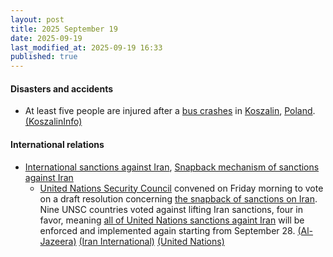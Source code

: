 ```yaml
---
layout: post
title: 2025 September 19
date: 2025-09-19
last_modified_at: 2025-09-19 16:33
published: true
---
```



#### Disasters and accidents

* At least five people are injured after a [bus crashes](https://en.wikipedia.org/wiki/Bus_crash "Bus crash") in [Koszalin](https://en.wikipedia.org/wiki/Koszalin "Koszalin"), [Poland](https://en.wikipedia.org/wiki/Poland "Poland"). [(KoszalinInfo)](https://koszalininfo.pl/wypadek-w-koszalinie-bus-wyladowal-na-boku-foto/)

#### International relations

* [International sanctions against Iran](https://en.wikipedia.org/wiki/International_sanctions_against_Iran "International sanctions against Iran"), [Snapback mechanism of sanctions against Iran](https://en.wikipedia.org/wiki/Snapback_mechanism_of_sanctions_against_Iran "Snapback mechanism of sanctions against Iran")
  * [United Nations Security Council](https://en.wikipedia.org/wiki/United_Nations_Security_Council "United Nations Security Council") convened on Friday morning to vote on a draft resolution concerning [the snapback of sanctions on Iran](https://en.wikipedia.org/wiki/Snapback_mechanism_of_sanctions_against_Iran "Snapback mechanism of sanctions against Iran"). Nine UNSC countries voted against lifting Iran sanctions, four in favor, meaning [all of United Nations sanctions againt Iran](https://en.wikipedia.org/wiki/List_of_United_Nations_Security_Council_resolutions_concerning_Iran "List of United Nations Security Council resolutions concerning Iran") will be enforced and implemented again starting from September 28. [(Al-Jazeera)](https://www.aljazeera.com/news/2025/9/19/un-security-council-rejects-resolution-to-extend-iran-sanctions-relief) [(Iran International)](https://www.iranintl.com/en/liveblog/202509195411) [(United Nations)](https://press.un.org/en/sc_live?ifr-dir-postId=270f6c61-c502-4055-814e-60a9b5e04317)
